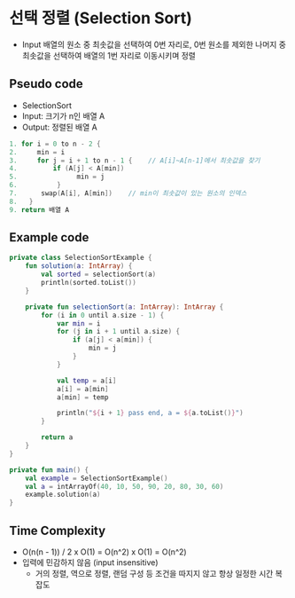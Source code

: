 # 선택 정렬 (Selection Sort)

- Input 배열의 원소 중 최솟값을 선택하여 0번 자리로, 0번 원소를 제외한 나머지 중 최솟값을 선택하여 배열의 1번 자리로 이동시키며 정렬


## Pseudo code

- SelectionSort
- Input: 크기가 n인 배열 A
- Output: 정렬된 배열 A

```kotlin
1. for i = 0 to n - 2 {
2.     min = i
3.     for j = i + 1 to n - 1 {    // A[i]~A[n-1]에서 최솟값을 찾기
4.         if (A[j] < A[min]) 
5.               min = j
6.          }
7.      swap(A[i], A[min])    // min이 최솟값이 있는 원소의 인덱스
8.   }
9. return 배열 A
```

## Example code

```kotlin
private class SelectionSortExample {
    fun solution(a: IntArray) {
        val sorted = selectionSort(a)
        println(sorted.toList())
    }

    private fun selectionSort(a: IntArray): IntArray {
        for (i in 0 until a.size - 1) {
            var min = i
            for (j in i + 1 until a.size) {
                if (a[j] < a[min]) {
                    min = j
                }
            }

            val temp = a[i]
            a[i] = a[min]
            a[min] = temp

            println("${i + 1} pass end, a = ${a.toList()}")
        }

        return a
    }
}

private fun main() {
    val example = SelectionSortExample()
    val a = intArrayOf(40, 10, 50, 90, 20, 80, 30, 60)
    example.solution(a)
}
```

## Time Complexity

- O(n(n - 1)) / 2 x O(1) = O(n^2) x O(1) = O(n^2)
- 입력에 민감하지 않음 (input insensitive)
    - 거의 정렬, 역으로 정렬, 랜덤 구성 등 조건을 따지지 않고 항상 일정한 시간 복잡도